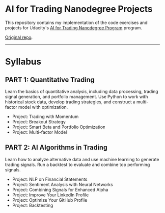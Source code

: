 # AI for Trading Nanodegree Projects

This repository contains my implementation of the code exercises and projects for Udacity's [AI for Trading Nanodegree Program](https://www.udacity.com/course/ai-for-trading--nd880) program.


[Original repo](https://github.com/udacity/artificial-intelligence-for-trading).

***

Syllabus
========

PART 1: Quantitative Trading
----------------------------
Learn the basics of quantitative analysis, including data processing, trading signal generation, and portfolio management. Use Python to work with historical stock data, develop trading strategies, and construct a multi-factor model with optimization.

* Project: Trading with Momentum
* Project: Breakout Strategy
* Project: Smart Beta and Portfolio Optimization
* Project: Multi-factor Model

PART 2: AI Algorithms in Trading
--------------------------------
Learn how to analyze alternative data and use machine learning to generate trading signals. Run a backtest to evaluate and combine top performing signals.

* Project: NLP on Financial Statements
* Project: Sentiment Analysis with Neural Networks
* Project: Combining Signals for Enhanced Alpha
* Project: Improve Your LinkedIn Profile
* Project: Optimize Your GitHub Profile
* Project: Backtesting
